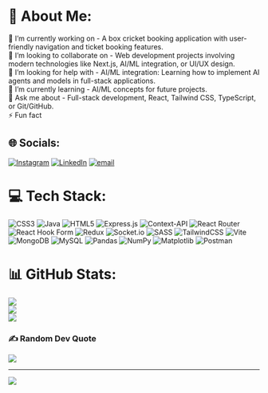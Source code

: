 # 💫 About Me:
🔭 I’m currently working on - A box cricket booking application with user-friendly navigation and ticket booking features.<br>
👯 I’m looking to collaborate on - Web development projects involving modern technologies like Next.js, AI/ML integration, or UI/UX design.<br>
🤝 I’m looking for help with - AI/ML integration: Learning how to implement AI agents and models in full-stack applications.<br>
🌱 I’m currently learning - AI/ML concepts for future projects.<br>
💬 Ask me about - Full-stack development, React, Tailwind CSS, TypeScript, or Git/GitHub.<br>
⚡ Fun fact

## 🌐 Socials:
[![Instagram](https://img.shields.io/badge/Instagram-%23E4405F.svg?logo=Instagram&logoColor=white)](https://instagram.com/sujal.patel07)
[![LinkedIn](https://img.shields.io/badge/LinkedIn-%230077B5.svg?logo=linkedin&logoColor=white)](https://linkedin.com/in/sujal-patel-130a302a7)
[![email](https://img.shields.io/badge/Email-D14836?logo=gmail&logoColor=white)](mailto:shujalbhai7@gmail.com)

# 💻 Tech Stack:
![CSS3](https://img.shields.io/badge/css3-%231572B6.svg?style=plastic&logo=css3&logoColor=white)
![Java](https://img.shields.io/badge/java-%23ED8B00.svg?style=plastic&logo=openjdk&logoColor=white)
![HTML5](https://img.shields.io/badge/html5-%23E34F26.svg?style=plastic&logo=html5&logoColor=white)
![Express.js](https://img.shields.io/badge/express.js-%23404d59.svg?style=plastic&logo=express&logoColor=%2361DAFB)
![Context-API](https://img.shields.io/badge/Context--Api-000000?style=plastic&logo=react)
![React Router](https://img.shields.io/badge/React_Router-CA4245?style=plastic&logo=react-router&logoColor=white)
![React Hook Form](https://img.shields.io/badge/React%20Hook%20Form-%23EC5990.svg?style=plastic&logo=reacthookform&logoColor=white)
![Redux](https://img.shields.io/badge/redux-%23593d88.svg?style=plastic&logo=redux&logoColor=white)
![Socket.io](https://img.shields.io/badge/Socket.io-black?style=plastic&logo=socket.io&badgeColor=010101)
![SASS](https://img.shields.io/badge/SASS-hotpink.svg?style=plastic&logo=SASS&logoColor=white)
![TailwindCSS](https://img.shields.io/badge/tailwindcss-%2338B2AC.svg?style=plastic&logo=tailwind-css&logoColor=white)
![Vite](https://img.shields.io/badge/vite-%23646CFF.svg?style=plastic&logo=vite&logoColor=white)
![MongoDB](https://img.shields.io/badge/MongoDB-%234ea94b.svg?style=plastic&logo=mongodb&logoColor=white)
![MySQL](https://img.shields.io/badge/mysql-4479A1.svg?style=plastic&logo=mysql&logoColor=white)
![Pandas](https://img.shields.io/badge/pandas-%23150458.svg?style=plastic&logo=pandas&logoColor=white)
![NumPy](https://img.shields.io/badge/numpy-%23013243.svg?style=plastic&logo=numpy&logoColor=white)
![Matplotlib](https://img.shields.io/badge/Matplotlib-%23ffffff.svg?style=plastic&logo=Matplotlib&logoColor=black)
![Postman](https://img.shields.io/badge/Postman-FF6C37?style=plastic&logo=postman&logoColor=white)

# 📊 GitHub Stats:
![](https://github-readme-stats.vercel.app/api?username=Sujal200507&theme=holi&hide_border=false&include_all_commits=true&count_private=true&cache_seconds=0)<br/>
![](https://github-readme-streak-stats.herokuapp.com/?user=Sujal200507&theme=holi&hide_border=false&date_format=M%20j%5B%2C%20Y%5D)<br/>
![](https://github-readme-stats.vercel.app/api/top-langs/?username=Sujal200507&theme=holi&hide_border=false&layout=compact&cache_seconds=0)

### ✍️ Random Dev Quote
![](https://quotes-github-readme.vercel.app/api?type=horizontal&theme=radical)

---
[![](https://visitcount.itsvg.in/api?id=Sujal200507&icon=0&color=0)](https://visitcount.itsvg.in)

<!-- Proudly created with GPRM ( https://gprm.itsvg.in ) -->
